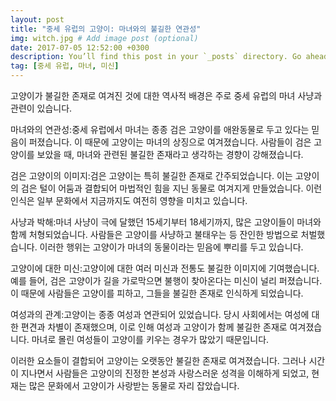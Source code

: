 ```yaml
---
layout: post
title: "중세 유럽의 고양이: 마녀와의 불길한 연관성"
img: witch.jpg # Add image post (optional)
date: 2017-07-05 12:52:00 +0300
description: You’ll find this post in your `_posts` directory. Go ahead and edit it and re-build the site to see your changes. # Add post description (optional)
tag: [중세 유럽, 마녀, 미신]
---
```

고양이가 불길한 존재로 여겨진 것에 대한 역사적 배경은 주로 중세 유럽의 마녀 사냥과 관련이 있습니다. 

마녀와의 연관성:중세 유럽에서 마녀는 종종 검은 고양이를 애완동물로 두고 있다는 믿음이 퍼졌습니다. 이 때문에 고양이는 마녀의 상징으로 여겨졌습니다. 사람들이 검은 고양이를 보았을 때, 마녀와 관련된 불길한 존재라고 생각하는 경향이 강해졌습니다.

검은 고양이의 이미지:검은 고양이는 특히 불길한 존재로 간주되었습니다. 이는 고양이의 검은 털이 어둠과 결합되어 마법적인 힘을 지닌 동물로 여겨지게 만들었습니다. 이런 인식은 일부 문화에서 지금까지도 여전히 영향을 미치고 있습니다.

사냥과 박해:마녀 사냥이 극에 달했던 15세기부터 18세기까지, 많은 고양이들이 마녀와 함께 처형되었습니다. 사람들은 고양이를 사냥하고 불태우는 등 잔인한 방법으로 처벌했습니다. 이러한 행위는 고양이가 마녀의 동물이라는 믿음에 뿌리를 두고 있습니다.

고양이에 대한 미신:고양이에 대한 여러 미신과 전통도 불길한 이미지에 기여했습니다. 예를 들어, 검은 고양이가 길을 가로막으면 불행이 찾아온다는 미신이 널리 퍼졌습니다. 이 때문에 사람들은 고양이를 피하고, 그들을 불길한 존재로 인식하게 되었습니다.

여성과의 관계:고양이는 종종 여성과 연관되어 있었습니다. 당시 사회에서는 여성에 대한 편견과 차별이 존재했으며, 이로 인해 여성과 고양이가 함께 불길한 존재로 여겨졌습니다. 마녀로 몰린 여성들이 고양이를 키우는 경우가 많았기 때문입니다.

이러한 요소들이 결합되어 고양이는 오랫동안 불길한 존재로 여겨졌습니다. 그러나 시간이 지나면서 사람들은 고양이의 진정한 본성과 사랑스러운 성격을 이해하게 되었고, 현재는 많은 문화에서 고양이가 사랑받는 동물로 자리 잡았습니다.

